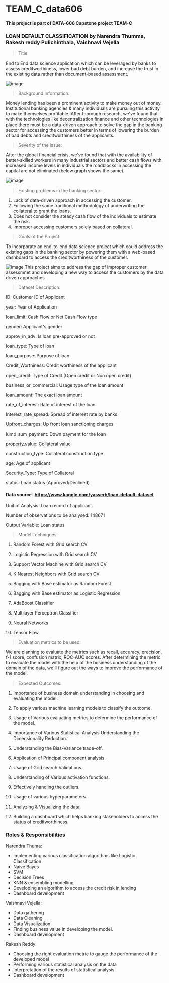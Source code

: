# TEAM_C_data606
#### This project is part of DATA-606 Capstone project TEAM-C
### LOAN DEFAULT CLASSIFICATION by Narendra Thumma, Rakesh reddy Pulichinthala, Vaishnavi Vejella

> Title: 

End to End data science application which can be leveraged by banks to assess creditworthiness, lower bad debt burden, and increase the trust in the existing data rather than document-based assessment.

![image](https://user-images.githubusercontent.com/71124557/153785711-9a173674-c2b8-4801-a216-32cff8169ea3.png)

> Background Information: 

Money lending has been a prominent activity to make money out of money. Institutional banking agencies & many individuals are pursuing this activity to make themselves profitable. After thorough research, we've found that with the technologies like decentralization finance and other technologies in place there must be a data-driven approach to solve the gap in the banking sector for accessing the customers better in terms of lowering the burden of bad debts and creditworthiness of the applicants.

> Severity of the issue: 

After the global financial crisis, we've found that with the availability of better-skilled workers in many industrial sectors and better cash flows with increased income levels in individuals the roadblocks in accessing the capital are not eliminated (below graph shows the same).

![image](https://user-images.githubusercontent.com/71124557/153785722-a606e313-fa6b-4a76-b91f-b0a8c922ea4b.png)

> Existing problems in the banking sector:

1. Lack of data-driven approach in accessing the customer.
2. Following the same traditional methodology of underwriting the collateral to grant the loans.
3. Does not consider the steady cash flow of the individuals to estimate the risk.
4. Improper accessing customers solely based on collateral.

> Goals of the Project: 

To incorporate an end-to-end data science project which could address the existing gaps in the banking sector by powering them with a web-based dashboard to access the creditworthiness of the customer.

![image](https://user-images.githubusercontent.com/71124557/153785776-7d00f715-caef-4d58-959b-2ac52afdda15.png)
This project aims to address the gap of improper customer assessmnet and developing a new way to access the customers by the data driven approaches

> Dataset Description:

ID: Customer ID of Applicant

year: Year of Application

loan_limit: Cash Flow or Net Cash Flow type

gender: Applicant's gender

approv_in_adv: Is loan pre-approved or not

loan_type: Type of loan

loan_purpose: Purpose of loan

Credit_Worthiness: Credit worthiness of the applicant

open_credit: Type of Credit (Open credit or Non open credit)

business_or_commercial: Usage type of the loan amount

loan_amount: The exact loan amount

rate_of_interest: Rate of interest of the loan

Interest_rate_spread: Spread of interest rate by banks

Upfront_charges: Up front loan sanctioning charges

lump_sum_payment: Down payment for the loan

property_value: Collateral value

construction_type: Collateral construction type

age: Age of applicant

Security_Type: Type of Collatoral

status: Loan status (Approved/Declined)

#### Data source- https://www.kaggle.com/yasserh/loan-default-dataset

Unit of Analysis: Loan record of applicant.

Number of observations to be analysed: 148671

Output Variable: Loan status

> Model Techniques:

1. Random Forest with Grid search CV

2. Logistic Regression with Grid search CV

3. Support Vector Machine with Grid search CV

4. K Nearest Neighbors with Grid search CV

5. Bagging with Base estimator as Random Forest

6. Bagging with Base estimator as Logistic Regression

7. AdaBoost Classifier

8. Multilayer Perceptron Classifier

9. Neural Networks

10. Tensor Flow.

> Evaluation metrics to be used: 

We are planning to evaluate the metrics such as recall, accuracy, precision, f-1 score, confusion matrix, ROC-AUC scores. After determining the metric to evaluate the model with the help of the business understanding of the domain of the data, we'll figure out the ways to improve the performance of the model.

> Expected Outcomes:

1. Importance of business domain understanding in choosing and evaluating the model.

2. To apply various machine learning models to classify the outcome.

3. Usage of Various evaluating metrics to determine the performance of the model.

4. Importance of Various Statistical Analysis Understanding the Dimensionality Reduction.

5. Understanding the Bias-Variance trade-off.

6. Application of Principal component analysis.

7. Usage of Grid search Validations.

8. Understanding of Various activation functions.

9. Effectively handling the outliers.

10. Usage of various hyperparameters.

11. Analyzing & Visualizing the data.

12. Building a dashboard which helps banking stakeholders to access the status of creditworthiness.

### Roles & Responsibilities

Narendra Thuma:

- Implementing various classification algorithms like Logistic Classification
- Naive Bayes
- SVM
- Decision Trees
- KNN & ensembling modelling
- Developing an algorithm to access the credit risk in lending
- Dashboard development

Vaishnavi Vejella:

- Data gathering
- Data Cleaning
- Data Visualization
- Finding business value in developing the model.
- Dashboard development

Rakesh Reddy:

- Choosing the right evaluation metric to gauge the performance of the developed model
- Performing various statistical analysis on the data
- Interpretation of the results of statistical analysis
- Dashboard development
